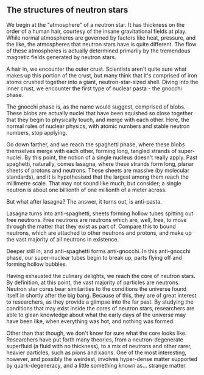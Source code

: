 ## The structures of neutron stars

We begin at the "atmosphere" of a neutron star. It has thickness on the order of a human hair, courtesy of the insane gravitational fields at play. While normal atmospheres are governed by factors like heat, pressure, and the like, the atmospheres that neutron stars have is quite different. The flow of these atmospheres is actually determined primarily by the tremendous magnetic fields generated by neutron stars.

A hair in, we encounter the outer crust. Scientists aren't quite sure what makes up this portion of the crust, but many think that it's comprised of iron atoms crushed together into a giant, neutron-star-sized shell. Diving into the inner crust, we encounter the first type of nuclear pasta - the gnocchi phase.

The gnocchi phase is, as the name would suggest, comprised of blobs. These blobs are actually nuclei that have been squished so close together that they begin to physically touch, and merge with each other. Here, the normal rules of nuclear physics, with atomic numbers and stable neutron numbers, stop applying.

Go down farther, and we reach the spaghetti phase, where these blobs themselves merge with each other, forming long, tangled strands of super-nuclei. By this point, the notion of a single nucleus doesn't really apply. Past spaghetti, naturally, comes lasagna, where these strands form long, planar sheets of protons and neutrons. These sheets are massive (by molecular standards), and it is hypothesised that the largest among them reach the millimetre scale. That may not sound like much, but consider; a single neutron is about one billionth of one millionth of a meter across.

But what after lasagna? The answer, it turns out, is anti-pasta.

Lasagna turns into anti-spaghetti, sheets forming hollow tubes spitting out free neutrons. Free neutrons are neutrons which are, well, free, to move through the matter that they exist as part of. Compare this to bound neutrons, which are attached to other neutrons and protons, and make up the vast majority of all neutrons in existence.

Deeper still in, and anti-spaghetti forms anti-gnocchi. In this anti-gnocchi phase, our super-nuclear tubes begin to break up, parts flying off and forming hollow bubbles.

Having exhausted the culinary delights, we reach the core of neutron stars. By definition, at this point, the vast majority of particles are neutrons. Neutron star cores bear similarities to the conditions the universe found itself in shortly after the big bang. Because of this, they are of great interest to researchers, as they provide a glimpse into the far past. By studying the conditions that may exist inside the cores of neutron stars, researchers are able to glean knowledge about what the early days of the universe may have been like, when everything was hot, and nothing was formed.

Other than that though, we don't know for sure what the core looks like. Researchers have put forth many theories, from a neutron-degenerate superfluid (a fluid with no thickness), to a mix of neutrons and other rarer, heavier particles, such as pions and kaons. One of the most interesting, however, and possibly the weirdest, involves hyper-dense matter supported by quark-degeneracy, and a little something known as... strange matter.